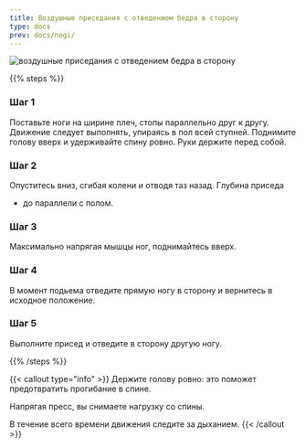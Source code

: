 ```yaml
---
title: Воздушные приседания с отведением бедра в сторону
type: docs
prev: docs/nogi/
---
```

![воздушные приседания с отведением бедра в сторону](https://github.com/user-attachments/assets/33997869-9218-4c1e-94a6-a01c162d640e)


{{% steps %}}

### Шаг 1
Поставьте ноги на ширине плеч, стопы параллельно друг к другу.
Движение следует выполнять, упираясь в пол всей ступней.
Поднимите голову вверх и удерживайте спину ровно. Руки держите перед собой.

### Шаг 2
Опуститесь вниз, сгибая колени и отводя таз назад. Глубина приседа
- до параллели с полом.

### Шаг 3
Максимально напрягая мышцы ног, поднимайтесь вверх.

### Шаг 4
В момент подьема отведите прямую ногу в сторону и вернитесь в исходное положение.

### Шаг 5
Выполните присед и отведите в сторону другую ногу.

{{% /steps %}}

{{< callout type="info" >}}
Держите голову ровно: это поможет предотвратить прогибание в спине.

﻿﻿Напрягая пресс, вы снимаете нагрузку со спины.
  
﻿﻿В течение всего времени движения следите за дыханием.
{{< /callout >}}
